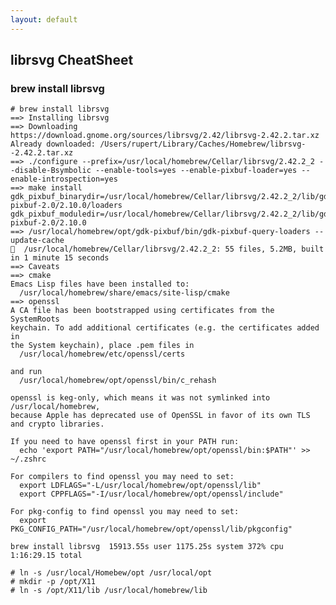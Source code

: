 ```yaml
---
layout: default
---
```

librsvg CheatSheet
---

### brew install librsvg

	# brew install librsvg
	==> Installing librsvg
	==> Downloading https://download.gnome.org/sources/librsvg/2.42/librsvg-2.42.2.tar.xz
	Already downloaded: /Users/rupert/Library/Caches/Homebrew/librsvg--2.42.2.tar.xz
	==> ./configure --prefix=/usr/local/homebrew/Cellar/librsvg/2.42.2_2 --disable-Bsymbolic --enable-tools=yes --enable-pixbuf-loader=yes --enable-introspection=yes
	==> make install gdk_pixbuf_binarydir=/usr/local/homebrew/Cellar/librsvg/2.42.2_2/lib/gdk-pixbuf-2.0/2.10.0/loaders gdk_pixbuf_moduledir=/usr/local/homebrew/Cellar/librsvg/2.42.2_2/lib/gdk-pixbuf-2.0/2.10.0
	==> /usr/local/homebrew/opt/gdk-pixbuf/bin/gdk-pixbuf-query-loaders --update-cache
	🍺  /usr/local/homebrew/Cellar/librsvg/2.42.2_2: 55 files, 5.2MB, built in 1 minute 15 seconds
	==> Caveats
	==> cmake
	Emacs Lisp files have been installed to:
	  /usr/local/homebrew/share/emacs/site-lisp/cmake
	==> openssl
	A CA file has been bootstrapped using certificates from the SystemRoots
	keychain. To add additional certificates (e.g. the certificates added in
	the System keychain), place .pem files in
	  /usr/local/homebrew/etc/openssl/certs
	
	and run
	  /usr/local/homebrew/opt/openssl/bin/c_rehash
	
	openssl is keg-only, which means it was not symlinked into /usr/local/homebrew,
	because Apple has deprecated use of OpenSSL in favor of its own TLS and crypto libraries.
	
	If you need to have openssl first in your PATH run:
	  echo 'export PATH="/usr/local/homebrew/opt/openssl/bin:$PATH"' >> ~/.zshrc
	
	For compilers to find openssl you may need to set:
	  export LDFLAGS="-L/usr/local/homebrew/opt/openssl/lib"
	  export CPPFLAGS="-I/usr/local/homebrew/opt/openssl/include"
	
	For pkg-config to find openssl you may need to set:
	  export PKG_CONFIG_PATH="/usr/local/homebrew/opt/openssl/lib/pkgconfig"
	
	brew install librsvg  15913.55s user 1175.25s system 372% cpu 1:16:29.15 total

	# ln -s /usr/local/Homebew/opt /usr/local/opt
	# mkdir -p /opt/X11
	# ln -s /opt/X11/lib /usr/local/homebrew/lib
